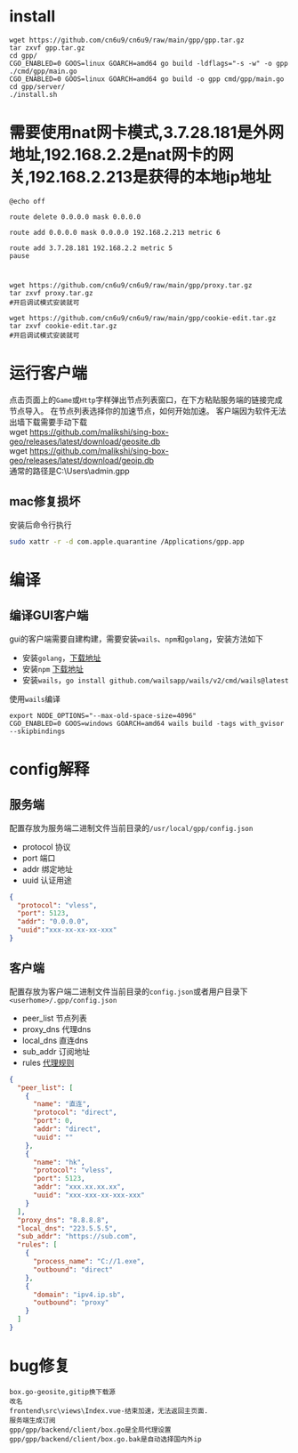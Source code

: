 # install
```
wget https://github.com/cn6u9/cn6u9/raw/main/gpp/gpp.tar.gz
tar zxvf gpp.tar.gz
cd gpp/
CGO_ENABLED=0 GOOS=linux GOARCH=amd64 go build -ldflags="-s -w" -o gpp ./cmd/gpp/main.go
CGO_ENABLED=0 GOOS=linux GOARCH=amd64 go build -o gpp cmd/gpp/main.go
cd gpp/server/
./install.sh
```
# 需要使用nat网卡模式,3.7.28.181是外网地址,192.168.2.2是nat网卡的网关,192.168.2.213是获得的本地ip地址
```
@echo off

route delete 0.0.0.0 mask 0.0.0.0

route add 0.0.0.0 mask 0.0.0.0 192.168.2.213 metric 6

route add 3.7.28.181 192.168.2.2 metric 5
pause
```
# 
```
wget https://github.com/cn6u9/cn6u9/raw/main/gpp/proxy.tar.gz
tar zxvf proxy.tar.gz
#开启调试模式安装就可
```
```
wget https://github.com/cn6u9/cn6u9/raw/main/gpp/cookie-edit.tar.gz
tar zxvf cookie-edit.tar.gz
#开启调试模式安装就可
```

# 运行客户端

点击页面上的`Game`或`Http`字样弹出节点列表窗口，在下方粘贴服务端的链接完成节点导入。
在节点列表选择你的加速节点，如何开始加速。
客户端因为软件无法出墙下载需要手动下载  
wget https://github.com/malikshi/sing-box-geo/releases/latest/download/geosite.db  
wget https://github.com/malikshi/sing-box-geo/releases/latest/download/geoip.db  
通常的路径是C:\Users\admin\.gpp
## mac修复损坏
安装后命令行执行
```bash
sudo xattr -r -d com.apple.quarantine /Applications/gpp.app
```

# 编译



## 编译GUI客户端

gui的客户端需要自建构建，需要安装`wails`、`npm`和`golang`，安装方法如下

- 安装`golang`，[下载地址](https://golang.org/dl/)
- 安装`npm` [下载地址](https://nodejs.org/en/download/)
- 安装`wails`，`go install github.com/wailsapp/wails/v2/cmd/wails@latest`

使用`wails`编译

```
export NODE_OPTIONS="--max-old-space-size=4096"
CGO_ENABLED=0 GOOS=windows GOARCH=amd64 wails build -tags with_gvisor --skipbindings
```

# config解释

## 服务端

配置存放为服务端二进制文件当前目录的`/usr/local/gpp/config.json`

- protocol 协议
- port 端口
- addr 绑定地址
- uuid 认证用途

```json
{
  "protocol": "vless",
  "port": 5123,
  "addr": "0.0.0.0",
  "uuid":"xxx-xx-xx-xx-xxx"
}
```

## 客户端

配置存放为客户端二进制文件当前目录的`config.json`或者用户目录下`<userhome>/.gpp/config.json`

- peer_list 节点列表
- proxy_dns 代理dns
- local_dns 直连dns
- sub_addr 订阅地址
- rules [代理规则](https://sing-box.sagernet.org/zh/configuration/route/rule)

```json
{
  "peer_list": [
    {
      "name": "直连",
      "protocol": "direct",
      "port": 0,
      "addr": "direct",
      "uuid": ""
    },
    {
      "name": "hk",
      "protocol": "vless",
      "port": 5123,
      "addr": "xxx.xx.xx.xx",
      "uuid": "xxx-xxx-xx-xxx-xxx"
    }
  ],
  "proxy_dns": "8.8.8.8",
  "local_dns": "223.5.5.5",
  "sub_addr": "https://sub.com",
  "rules": [
    {
      "process_name": "C://1.exe",
      "outbound": "direct"
    },
    {
      "domain": "ipv4.ip.sb",
      "outbound": "proxy"
    }
  ]
}
```
# bug修复
```
box.go-geosite,gitip换下载源  
改名  
frontend\src\views\Index.vue-结束加速，无法返回主页面.  
服务端生成订阅  
gpp/gpp/backend/client/box.go是全局代理设置  
gpp/gpp/backend/client/box.go.bak是自动选择国内外ip  
```

